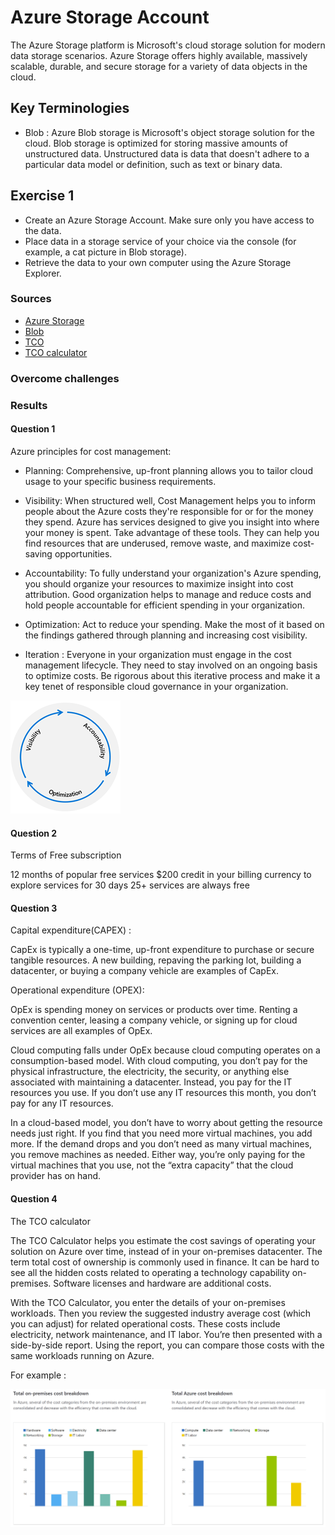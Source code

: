 # Azure Storage Account

The Azure Storage platform is Microsoft's cloud storage solution for modern data storage scenarios. Azure Storage offers highly available, massively scalable, durable, and secure storage for a variety of data objects in the cloud. 

## Key Terminologies

* Blob : Azure Blob storage is Microsoft's object storage solution for the cloud. Blob storage is optimized for storing massive amounts of unstructured data. Unstructured data is data that doesn't adhere to a particular data model or definition, such as text or binary data.

## Exercise 1
- Create an Azure Storage Account. Make sure only you have access to the data.
- Place data in a storage service of your choice via the console (for example, a cat picture in Blob storage).
- Retrieve the data to your own computer using the Azure Storage Explorer.




### Sources

* [Azure Storage](hhttps://learn.microsoft.com/en-us/azure/vs-azure-tools-storage-explorer-blobs)
* [Blob](https://learn.microsoft.com/en-us/azure/vs-azure-tools-storage-explorer-blobs)
* [TCO](https://www.azureguru.org/whats-the-tco-calculator/)
* [TCO calculator](https://azure.microsoft.com/en-in/pricing/tco/calculator/)

### Overcome challenges

 ### Results

#### Question 1

Azure principles for cost management:

- Planning:
Comprehensive, up-front planning allows you to tailor cloud usage to your specific business requirements.

- Visibility:
When structured well, Cost Management helps you to inform people about the Azure costs they're responsible for or for the money they spend. Azure has services designed to give you insight into where your money is spent. Take advantage of these tools. They can help you find resources that are underused, remove waste, and maximize cost-saving opportunities.

- Accountability:
To fully understand your organization's Azure spending, you should organize your resources to maximize insight into cost attribution. Good organization helps to manage and reduce costs and hold people accountable for efficient spending in your organization.

- Optimization:
Act to reduce your spending. Make the most of it based on the findings gathered through planning and increasing cost visibility. 

- Iteration :
Everyone in your organization must engage in the cost management lifecycle. They need to stay involved on an ongoing basis to optimize costs. Be rigorous about this iterative process and make it a key tenet of responsible cloud governance in your organization.

![Cost](/00_includes/Cloud/Week1/principles.png)

#### Question 2

Terms of Free subscription

12 months of popular free services
$200 credit in your billing currency to explore services for 30 days
25+ services are always free

#### Question 3 

Capital expenditure(CAPEX) :

CapEx is typically a one-time, up-front expenditure to purchase or secure tangible resources. A new building, repaving the parking lot, building a datacenter, or buying a company vehicle are examples of CapEx.


Operational expenditure (OPEX):

OpEx is spending money on services or products over time. Renting a convention center, leasing a company vehicle, or signing up for cloud services are all examples of OpEx.

Cloud computing falls under OpEx because cloud computing operates on a consumption-based model. With cloud computing, you don’t pay for the physical infrastructure, the electricity, the security, or anything else associated with maintaining a datacenter. Instead, you pay for the IT resources you use. If you don’t use any IT resources this month, you don’t pay for any IT resources.

In a cloud-based model, you don’t have to worry about getting the resource needs just right. If you find that you need more virtual machines, you add more. If the demand drops and you don’t need as many virtual machines, you remove machines as needed. Either way, you’re only paying for the virtual machines that you use, not the “extra capacity” that the cloud provider has on hand.

#### Question 4

The TCO calculator

The TCO Calculator helps you estimate the cost savings of operating your solution on Azure over time, instead of in your on-premises datacenter.
The term total cost of ownership is commonly used in finance. It can be hard to see all the hidden costs related to operating a technology capability on-premises. Software licenses and hardware are additional costs.

With the TCO Calculator, you enter the details of your on-premises workloads. Then you review the suggested industry average cost (which you can adjust) for related operational costs. These costs include electricity, network maintenance, and IT labor. You’re then presented with a side-by-side report. Using the report, you can compare those costs with the same workloads running on Azure.

For example :


![Image](/00_includes/Cloud/Week1/2-tco-report-bar-graphs.png)

